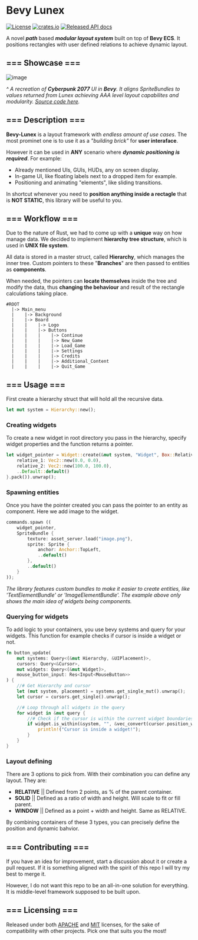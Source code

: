 # Bevy Lunex

[![License](https://img.shields.io/badge/License-MIT%20or%20Apache%202-blue.svg?label=license)](./LICENSE-MIT)
[![crates.io](https://img.shields.io/crates/v/bevy_lunex.svg)](https://crates.io/crates/bevy_lunex)
[![Released API docs](https://docs.rs/bevy_lunex/badge.svg)](https://docs.rs/bevy_lunex)

A novel ***path*** based ***modular layout system*** built on top of **Bevy ECS**. It positions rectangles with user defined relations to achieve dynamic layout.
## === Showcase ===
![image](https://github.com/bytestring-net/bevy_lunex/assets/49441831/73d96dd1-d851-4a9f-9d58-11aba63e579d)

*^ A recreation of ***Cyberpunk 2077*** UI in ***Bevy***. It aligns SpriteBundles to values returned from Lunex achieving AAA level layout capabilites and modularity. [Source code here](https://github.com/IDEDARY/bevy-lunex-cyberpunk).*

## === Description ===

**Bevy-Lunex** is a layout framework with *endless amount of use cases*. The most prominet one is to use it as a *"building brick"* for **user interaface**.

However it can be used in **ANY** scenario where ***dynamic positioning is required***. For example:

* Already mentioned UIs, GUIs, HUDs, any on screen display.
* In-game UI, like floating labels next to a dropped item for example.
* Positioning and animating "elements", like sliding transitions.

In shortcut whenever you need to **position anything inside a rectagle** that is **NOT STATIC**, this library will be useful to you.

## === Workflow ===

Due to the nature of Rust, we had to come up with a **unique** way on how manage data. We decided to implement **hierarchy tree structure**, which is used in **UNIX file system**.

All data is stored in a master struct, called **Hierarchy**, which manages the inner tree. Custom pointers to these "**Branches**" are then passed to entities as **components**.

When needed, the pointers can **locate themselves** inside the tree and modify the data, thus **changing the behaviour** and result of the rectangle calculations taking place.
```
#ROOT
  |-> Main_menu
  |    |-> Background
  |    |-> Board
  |    |    |-> Logo
  |    |    |-> Buttons
  |    |    |    |-> Continue
  |    |    |    |-> New_Game
  |    |    |    |-> Load_Game
  |    |    |    |-> Settings
  |    |    |    |-> Credits
  |    |    |    |-> Additional_Content
  |    |    |    |-> Quit_Game
 ```

## === Usage ===
First create a hierarchy struct that will hold all the recursive data.
```rust
let mut system = Hierarchy::new();
```
### Creating widgets
To create a new widget in root directory you pass in the hierarchy, specify widget properties and the function returns a pointer. 
```rust
let widget_pointer = Widget::create(&mut system, "Widget", Box::Relative {
    relative_1: Vec2::new(0.0, 0.0),
    relative_2: Vec2::new(100.0, 100.0),
    ..Default::default()
}.pack()).unwrap();
```
### Spawning entities
Once you have the pointer created you can pass the pointer to an entity as component. Here we add image to the widget.
```rust
commands.spawn ((
    widget_pointer,
    SpriteBundle {
        texture: asset_server.load("image.png"),
        sprite: Sprite {
            anchor: Anchor::TopLeft,
            ..default()
        },
        ..default()
    }
));
```
*The library features custom bundles to make it easier to create entities, like 'TextElementBundle' or 'ImageElementBundle'. The example above only shows the main idea of widgets being components.*
### Querying for widgets
To add logic to your containers, you use bevy systems and query for your widgets. This function for example checks if cursor is inside a widget or not.
```rust
fn button_update(
    mut systems: Query<(&mut Hierarchy, &UIPlacement)>,
    cursors: Query<&Cursor>,
    mut widgets: Query<(&mut Widget)>,
    mouse_button_input: Res<Input<MouseButton>>
) {    
    //# Get Hierarchy and cursor
    let (mut system, placement) = systems.get_single_mut().unwrap();
    let cursor = cursors.get_single().unwrap();

    //# Loop through all widgets in the query
    for widget in &mut query {
        //# Check if the cursor is within the current widget boundaries
        if widget.is_within(&system, "", &vec_convert(cursor.position_world(), &placement.offset)).unwrap(){
            println!("Cursor is inside a widget!");            
        }
    }
}
```
### Layout defining

There are 3 options to pick from. With their combination you can define any layout. They are:
* **RELATIVE** || Defined from 2 points, as % of the parent container.
* **SOLID** || Defined as a ratio of width and height. Will scale to fit or fill parent.
* **WINDOW** || Defined as a point + width and height. Same as RELATIVE.

By combining containers of these 3 types, you can precisely define the position and dynamic bahvior.

## === Contributing ===

If you have an idea for improvement, start a discussion about it or create a pull request. If it is something aligned with the spirit of this repo I will try my best to merge it.

However, I do not want this repo to be an all-in-one solution for everything. It is middle-level framework supposed to be built upon.

## === Licensing ===

Released under both [APACHE](./LICENSE-APACHE) and [MIT](./LICENSE-MIT) licenses, for the sake of compatibility with other projects. Pick one that suits you the most!

